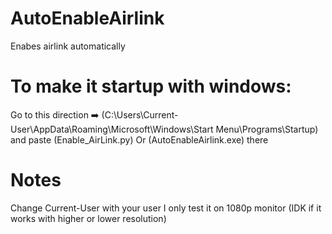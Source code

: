 # AutoEnableAirlink
Enabes airlink automatically

# To make it startup with windows:
Go to this direction ➡️ (C:\Users\Current-User\AppData\Roaming\Microsoft\Windows\Start Menu\Programs\Startup)
and paste (Enable_AirLink.py) Or (AutoEnableAirlink.exe) there

# Notes
Change Current-User with your user
I only test it on 1080p monitor (IDK if it works with higher or lower resolution)

